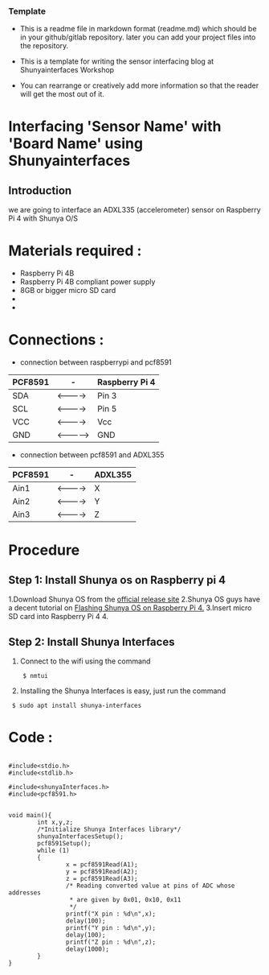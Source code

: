 ### Template

- This is a readme file in markdown format (readme.md) which should be in your github/gitlab repository. later you can add your project files into the repository.

- This is a template for writing the sensor interfacing blog at Shunyainterfaces Workshop 

- You can rearrange or creatively add more information so that the reader will get the most out of it.



# Interfacing 'Sensor Name' with 'Board Name' using Shunyainterfaces

## Introduction

 we are going to interface an ADXL335 (accelerometer) sensor on Raspberry Pi 4 with Shunya O/S




# Materials required :
- Raspberry Pi 4B
- Raspberry Pi 4B compliant power supply
- 8GB or bigger micro SD card
-
- 


# Connections :

- connection between raspberrypi and pcf8591 


| PCF8591 |     -    |Raspberry Pi 4 |
| ------  | ---- |------- |
| SDA     | <---->  | Pin 3 |
| SCL     | <---->  | Pin 5 |
| VCC     | <---->  | Vcc |
| GND     | <-----> | GND |

- connection between  pcf8591 and ADXL355

| PCF8591 |   -      |ADXL355 |
| ------  | ----  |------- |
| Ain1     | <---->  | X |
| Ain2    | <---->  | Y |
| Ain3     | <---->  | Z |



# Procedure 

## Step 1: Install Shunya os on Raspberry pi 4
1.Download Shunya OS from the [official release site](http://shunyaos.org/beta-release/)
2.Shunya OS guys have a decent tutorial on [Flashing Shunya OS on Raspberry Pi 4.](http://docs.shunyaos.org/boards/Raspberry-Pi-4.ht)
3.Insert micro SD card into Raspberry Pi 4
4. 


## Step 2: Install Shunya Interfaces
1. Connect to the wifi using the command
```
    $ nmtui
```
2. Installing the Shunya Interfaces is easy, just run the command  
```   
 $ sudo apt install shunya-interfaces
```




# Code :

```

#include<stdio.h>
#include<stdlib.h>

#include<shunyaInterfaces.h>
#include<pcf8591.h>


void main(){
        int x,y,z;
        /*Initialize Shunya Interfaces library*/
        shunyaInterfacesSetup();
        pcf8591Setup();
        while (1)
        {
                x = pcf8591Read(A1);
                y = pcf8591Read(A2);
                z = pcf8591Read(A3);
                /* Reading converted value at pins of ADC whose addresses 
                 * are given by 0x01, 0x10, 0x11
                 */
                printf("X pin : %d\n",x); 
                delay(100);
                printf("Y pin : %d\n",y); 
                delay(100);
                printf("Z pin : %d\n",z);
                delay(1000);
        }
}

```

 

